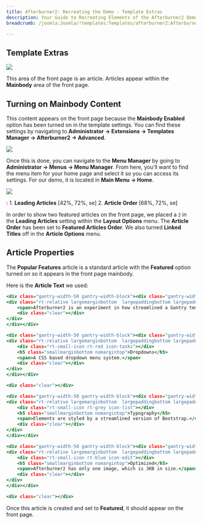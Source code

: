 ```yaml
---
title: Afterburner2: Recreating the Demo - Template Extras
description: Your Guide to Recreating Elements of the Afterburner2 Demo for Joomla
breadcrumb: /joomla:Joomla/!templates:Templates/afterburner2:Afterburner2

---
```


Template Extras
-----

![][demo]

This area of the front page is an article. Articles appear within the **Mainbody** area of the front page.

Turning on Mainbody Content
-----

This content appears on the front page because the **Mainbody Enabled** option has been turned on in the template settings. You can find these settings by navigating to **Administrator -> Extensions -> Templates Manager -> Afterburner2 -> Advanced**.

![][advanced]

Once this is done, you can navigate to the **Menu Manager** by going to **Administrator -> Menus -> Menu Manager**. From here, you'll want to find the menu item for your home page and select it so you can access its settings. For our demo, it is located in **Main Menu -> Home**.

![][menu]

:	1. **Leading Articles** [42%, 72%, se]
	2. **Article Order** [68%, 72%, se]

In order to show two featured articles on the front page, we placed a `2` in the **Leading Articles** setting within the **Layout Options** menu. The **Article Order** has been set to **Featured Articles Order**. We also turned **Linked Titles** off in the **Article Options** menu.

Article Properties
-----

The **Popular Features** article is a standard article with the **Featured** option turned on so it appears in the front page mainbody.

Here is the **Article Text** we used:

~~~ .html
<div class="gantry-width-50 gantry-width-block"><div class="gantry-width-spacer">
<div class="rt-relative largemarginbottom  largepaddingbottom largepaddingright rt-border-right rt-border-bottom">
	<span>Afterburner2 is an experiment in how streamlined a Gantry template can be whilst still being stunning and usable. Many extras have been removed, but still contains styling for major elements.</span>
	<div class="clear"></div>
</div>
</div></div>

<div class="gantry-width-50 gantry-width-block"><div class="gantry-width-spacer">
<div class="rt-relative largemarginbottom  largepaddingbottom largepaddingright rt-border-right rt-border-bottom">
	<div class="rt-small-icon rt-red icon-tasks"></div>
	<h5 class="smallmarginbottom nomargintop">Dropdowns</h5>
	<span>A CSS based dropdown menu system.</span>
	<div class="clear"></div>
</div>
</div></div>

<div class="clear"></div>

<div class="gantry-width-50 gantry-width-block"><div class="gantry-width-spacer">
<div class="rt-relative largemarginbottom  largepaddingbottom largepaddingright rt-border-right">
	<div class="rt-small-icon rt-grey icon-list"></div>
	<h5 class="smallmarginbottom nomargintop">Typography</h5>
	<span>Elements are styled by a streamlined version of Bootstrap.</span>
	<div class="clear"></div>
</div>
</div></div>

<div class="gantry-width-50 gantry-width-block"><div class="gantry-width-spacer">
<div class="rt-relative largemarginbottom  largepaddingbottom largepaddingright rt-border-right">
	<div class="rt-small-icon rt-blue icon-edit"></div>
	<h5 class="smallmarginbottom nomargintop">Optimized</h5>
	<span>Afterburner2 has only one image, which is 3KB in size.</span>
	<div class="clear"></div>
</div>
</div></div>

<div class="clear"></div>
~~~

Once this article is created and set to **Featured**, it should appear on the front page.

[demo]: assets/demo_3.jpeg
[advanced]: assets/advanced.jpeg
[menu]: assets/menu.jpeg